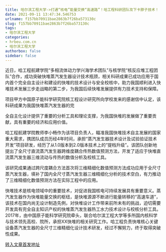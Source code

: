 ```yaml
---
title: 哈尔滨工程大学->打通“核电”能量交换“高速路”！哈工程科研团队攻下卡脖子技术！ | hrbeu.com.cn
date: 2021-09-11 13:47:34.546753
urlname: f157bb70911bae2863b7f26ba573130c
slug: f157bb70911bae2863b7f26ba573130c
tags: 
- 哈尔滨工程大学
categories:
- hrbeu.com.cn
- 哈尔滨工程大学
authorbox: false
sidebar: false
---
```

近日，哈工程航建学院“多相流体动力学兴海学术团队”与核学院“核反应堆工程团队”合作，成功突破快堆蒸汽发生器设计技术瓶颈，相关科研成果已成功应用于国内首个完全自主设计和建设的快堆的技术设计与安全校核中，助力我国顺利进入快堆技术发展三步走战略的第二步，为我国后续快堆发展提供有力技术支持和保障。 

项目甲方中国原子能科学研究院核工程设计研究所向学校发来的感谢信中认定，该科研成果为我国快堆蒸汽发生器的完
<!--more-->
全自主化设计提供了重要的分析工具和理论支撑，为我国快堆的发展做了重要贡献，具有重要的经济和应用价值。 

哈工程航建学院教师李小畅作为该项目负责人，瞄准我国快堆技术自主发展的国家重大需求，携团队成员历经4年时间，承担“蒸汽发生器技术设计及试验验证技术开发”项目研发，经历了从1.0版本到2.0版本技术上的“提档升级”。该团队创新地提出了全尺寸直流蒸汽发生器跨维度耦合传热数值预测方法，开发了适应于快堆直流蒸汽发生器三维流动与传热的数值分析及校核工具。 

该研究成果通过跨尺度耦合方法首次将三维精细化数值预测方法成功应用于全尺寸蒸汽发生器，填补了国内全尺寸蒸汽发生器三维精细化分析的技术空白，有力推动了三维精细化数值预测方法在实际工程中的应用。 

快堆技术是核电领域中的重要技术，对促进我国核电可持续发展具有重要意义。蒸汽发生器作为快堆能量交换的枢纽，是快堆源源不断进行能量转移的“高速车道”，该技术在国内尚无设计制造先例，对快堆设计工作带来前所未有的挑战，迫切需要开发具有完全自主知识产权的快堆蒸汽发生器热工水力技术设计与校核分析工具。2017年，由中国原子能科学研究院牵头，联合哈尔滨工程大学等多所国内核科学与技术领先高校、院所，承担XX快堆的相关研究工作。哈工程负责快堆核心关键设备蒸汽发生器的全尺寸三维精细化设计技术研发，经过不懈努力，终于取得突破性成果。



[转入文章首发地址](http://gongxue.cn/info/1141/67671.htm)